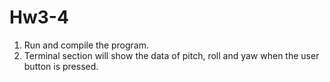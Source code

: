 # Hw3-4
1. Run and compile the program.
2. Terminal section will show the data of pitch, roll and yaw when the user button is pressed.
